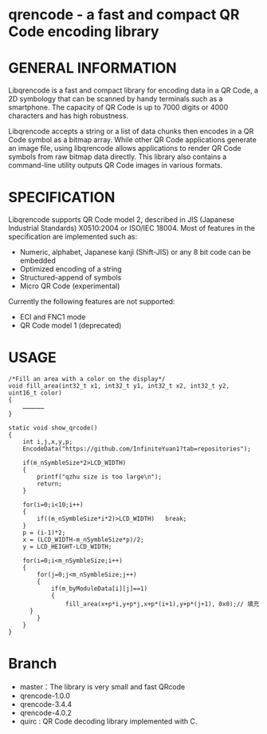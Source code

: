 # qrencode - a fast and compact QR Code encoding library

GENERAL INFORMATION
===================
Libqrencode is a fast and compact library for encoding data in a QR Code,
a 2D symbology that can be scanned by handy terminals such as a smartphone.
The capacity of QR Code is up to 7000 digits or 4000 characters and has high
robustness.

Libqrencode accepts a string or a list of data chunks then encodes in a QR Code
symbol as a bitmap array. While other QR Code applications generate an image
file, using libqrencode allows applications to render QR Code symbols from raw
bitmap data directly. This library also contains a command-line utility outputs
QR Code images in various formats.


SPECIFICATION
=============
Libqrencode supports QR Code model 2, described in JIS (Japanese Industrial
Standards) X0510:2004 or ISO/IEC 18004. Most of features in the specification
are implemented such as:

- Numeric, alphabet, Japanese kanji (Shift-JIS) or any 8 bit code can be
  embedded
- Optimized encoding of a string
- Structured-append of symbols
- Micro QR Code (experimental)

Currently the following features are not supported:

- ECI and FNC1 mode
- QR Code model 1 (deprecated)

USAGE
=======
```
/*Fill an area with a color on the display*/
void fill_area(int32_t x1, int32_t y1, int32_t x2, int32_t y2, uint16_t color)
{
    ………………
}

static void show_qrcode()
{
	int i,j,x,y,p;
	EncodeData("https://github.com/InfiniteYuan1?tab=repositories");

	if(m_nSymbleSize*2>LCD_WIDTH)
	{
		printf("qzhu size is too large\n");
		return;
	}
	
	for(i=0;i<10;i++)
	{
		if((m_nSymbleSize*i*2)>LCD_WIDTH)	break;
	}
	p = (i-1)*2;
	x = (LCD_WIDTH-m_nSymbleSize*p)/2;
	y = LCD_HEIGHT-LCD_WIDTH;

	for(i=0;i<m_nSymbleSize;i++)
	{
		for(j=0;j<m_nSymbleSize;j++)
		{
			if(m_byModuleData[i][j]==1)
			{					
				fill_area(x+p*i,y+p*j,x+p*(i+1),y+p*(j+1), 0x0);// 填充
      }
		}
	}
}
```

Branch
=======
- master：The library is very small and fast QRcode
- qrencode-1.0.0
- qrencode-3.4.4
- qrencode-4.0.2
- quirc : QR Code decoding library implemented with C.
